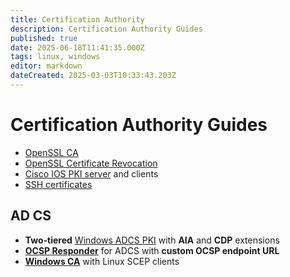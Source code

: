 ```yaml
---
title: Certification Authority
description: Certification Authority Guides
published: true
date: 2025-06-18T11:41:35.000Z
tags: linux, windows
editor: markdown
dateCreated: 2025-03-03T10:33:43.203Z
---
```


# Certification Authority Guides

- [OpenSSL CA](/cert/openssl)
- [OpenSSL Certificate Revocation](/cert/openssl-crl)
- [Cisco IOS PKI server](/cert/ios-pki-server) and clients
- [SSH certificates](/cert/ssh-cert)

## AD CS

- **Two-tiered** [Windows ADCS PKI](/cert/windows-two-tier-pki) with **AIA** and **CDP** extensions
- [**OCSP Responder**](/cert/adcs-ocsp) for ADCS with **custom OCSP endpoint URL**
- [**Windows CA**](/cert/scep) with Linux SCEP clients
